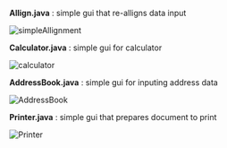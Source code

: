 



**Allign.java** : simple gui that re-alligns data input


![simpleAllignment](https://user-images.githubusercontent.com/73845528/128562983-e5a86972-4d22-4daa-8d75-9775f4483384.PNG)



**Calculator.java** : simple gui for calculator

![calculator](https://user-images.githubusercontent.com/73845528/128563223-06062e32-2313-48cb-9105-a12bcdd964ba.PNG)


**AddressBook.java** : simple gui for inputing address data

![AddressBook](https://user-images.githubusercontent.com/73845528/128563555-72278ac3-5752-40e4-b628-1c8e0a48de45.PNG)


**Printer.java** :  simple gui that prepares document to print

![Printer](https://user-images.githubusercontent.com/73845528/128563711-f878fc22-869f-4ae9-b76d-c5864676ef21.PNG)







